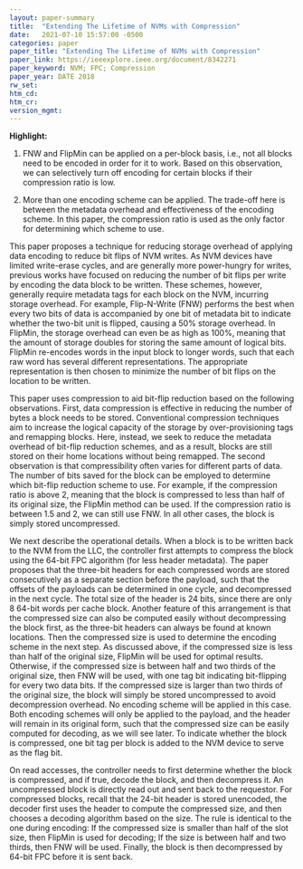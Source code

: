 ```yaml
---
layout: paper-summary
title:  "Extending The Lifetime of NVMs with Compression"
date:   2021-07-10 15:57:00 -0500
categories: paper
paper_title: "Extending The Lifetime of NVMs with Compression"
paper_link: https://ieeexplore.ieee.org/document/8342271
paper_keyword: NVM; FPC; Compression
paper_year: DATE 2018
rw_set:
htm_cd:
htm_cr:
version_mgmt:
---
```


**Highlight:**

1. FNW and FlipMin can be applied on a per-block basis, i.e., not all blocks need to be encoded in order for it to
   work. Based on this observation, we can selectively turn off encoding for certain blocks if their compression
   ratio is low.

2. More than one encoding scheme can be applied. The trade-off here is between the metadata overhead and effectiveness
   of the encoding scheme. 
   In this paper, the compression ratio is used as the only factor for determining which scheme to use.

This paper proposes a technique for reducing storage overhead of applying data encoding to reduce bit flips of 
NVM writes. 
As NVM devices have limited write-erase cycles, and are generally more power-hungry for writes, previous works have 
focused on reducing the number of bit flips per write by encoding the data block to be written.
These schemes, however, generally require metadata tags for each block on the NVM, incurring storage overhead.
For example, Flip-N-Write (FNW) performs the best when every two bits of data is accompanied by one bit of metadata bit
to indicate whether the two-bit unit is flipped, causing a 50% storage overhead.
In FlipMin, the storage overhead can even be as high as 100%, meaning that the amount of storage doubles for storing 
the same amount of logical bits. FlipMin re-encodes words in the input block to longer words, such that each raw 
word has several different representations. The appropriate representation is then chosen to minimize the number of
bit flips on the location to be written. 

This paper uses compression to aid bit-flip reduction based on the following observations. 
First, data compression is effective in reducing the number of bytes a block needs to be stored. Conventional 
compression techniques aim to increase the logical capacity of the storage by over-provisioning tags and remapping 
blocks. Here, instead, we seek to reduce the metadata overhead of bit-flip reduction schemes, and as a result, 
blocks are still stored on their home locations without being remapped.
The second observation is that compressibility often varies for different parts of data. The number of bits saved
for the block can be employed to determine which bit-flip reduction scheme to use. For example, if the compression
ratio is above 2, meaning that the block is compressed to less than half of its original size, the FlipMin method
can be used. If the compression ratio is between 1.5 and 2, we can still use FNW. In all other cases, the block is 
simply stored uncompressed.

We next describe the operational details. When a block is to be written back to the NVM from the LLC, the controller
first attempts to compress the block using the 64-bit FPC algorithm (for less header metadata). 
The paper proposes that the three-bit headers for each compressed words are stored consecutively as a 
separate section before the payload, such that the offsets of the payloads can be determined in one cycle, and 
decompressed in the next cycle.
The total size of the header is 24 bits, since there are only 8 64-bit words per cache block.
Another feature of this arrangement is that the compressed size can also be computed easily without decompressing 
the block first, as the three-bit headers can always be found at known locations.
Then the compressed size is used to determine the encoding scheme in the next step.
As discussed above, if the compressed size is less than half of the original size, FlipMin will be used for optimal
results. Otherwise, if the compressed size is between half and two thirds of the original size, then FNW will
be used, with one tag bit indicating bit-flipping for every two data bits.
If the compressed size is larger than two thirds of the original size, the block will simply be stored uncompressed
to avoid decompression overhead. No encoding scheme will be applied in this case.
Both encoding schemes will only be applied to the payload, and the header will remain in its original form, such that
the compressed size can be easily computed for decoding, as we will see later.
To indicate whether the block is compressed, one bit tag per block is added to the NVM device to serve as the flag bit.

On read accesses, the controller needs to first determine whether the block is compressed,
and if true, decode the block, and then decompress it. 
An uncompressed block is directly read out and sent back to the requestor.
For compressed blocks, recall that the 24-bit header is stored unencoded, the decoder first uses the header to 
compute the compressed size, and then chooses a decoding algorithm based on the size. The rule is identical to the one 
during encoding: If the 
compressed size is smaller than half of the slot size, then FlipMin is used for decoding; If the size is between half
and two thirds, then FNW will be used.
Finally, the block is then decompressed by 64-bit FPC before it is sent back.

